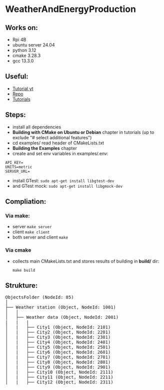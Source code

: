# WeatherAndEnergyProduction

## Works on:
- Rpi 4B
- ubuntu server 24.04
- python 3.12
- cmake 3.28.3
- gcc 13.3.0

## Useful:
- [Tutorial yt](https://www.youtube.com/watch?v=pKyJg1_pk1w)
- [Repo](https://github.com/open62541/open62541)
- [Tutorials](https://www.open62541.org/doc/v1.4.10/toc.html)

## Steps:
- install all dependencies
- **Building with CMake on Ubuntu or Debian** chapter in tutorials (up to exclude "# select additional features")
- cd examples/ read header of CMakeLists.txt
- **Building the Examples** chapter
- create and set env variables in examples/.env:

```
API_KEY=
UNITS=metric
SERVER_URL=
```
- install GTest: `sudo apt-get install libgtest-dev`
- and GTest mock: `sudo apt-get install libgmock-dev`

## Compliation:
### Via make:
- server `make server`
- client `make client`
- both server and client `make` 

### Via cmake
- collects main CMakeLists.txt and stores results of building in **build/** dir:
    ```
    make build
    ```

## Strukture:
<pre>
ObjectsFolder (NodeId: 85)
│
├── Weather station (Object, NodeId: 1001)
│   │
│   ├── Weather data (Object, NodeId: 2001)
|   |   |
│   |   ├── City1 (Object, NodeId: 2101)
│   |   ├── City2 (Object, NodeId: 2201)
│   |   ├── City3 (Object, NodeId: 2301)
│   |   ├── City4 (Object, NodeId: 2401)
│   |   ├── City5 (Object, NodeId: 2501)
│   |   ├── City6 (Object, NodeId: 2601)
│   |   ├── City7 (Object, NodeId: 2701)
│   |   ├── City8 (Object, NodeId: 2801)
│   |   ├── City9 (Object, NodeId: 2901)
│   |   ├── City10 (Object, NodeId: 2111)
│   |   ├── City11 (Object, NodeId: 2211)
│   |   ├── City12 (Object, NodeId: 2311)
</pre>